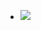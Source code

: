 <ul data-clearing>
  <li><a href="/img/blog/2011/08/30657784-photo.JPG"><img src="/img/blog/2011/08/30657784-photo.JPG" data-caption=""></a></li>
</ul>